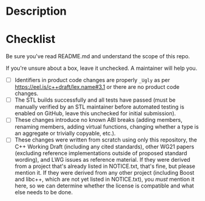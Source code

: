 Description
===========



Checklist
=========

Be sure you've read README.md and understand the scope of this repo.

If you're unsure about a box, leave it unchecked. A maintainer will help you.

- [ ] Identifiers in product code changes are properly `_Ugly` as per
  https://eel.is/c++draft/lex.name#3.1 or there are no product code changes.
- [ ] The STL builds successfully and all tests have passed (must be manually
  verified by an STL maintainer before automated testing is enabled on GitHub,
  leave this unchecked for initial submission).
- [ ] These changes introduce no known ABI breaks (adding members, renaming
  members, adding virtual functions, changing whether a type is an aggregate
  or trivially copyable, etc.).
- [ ] These changes were written from scratch using only this repository,
  the C++ Working Draft (including any cited standards), other WG21 papers
  (excluding reference implementations outside of proposed standard wording),
  and LWG issues as reference material. If they were derived from a project
  that's already listed in NOTICE.txt, that's fine, but please mention it.
  If they were derived from any other project (including Boost and libc++,
  which are not yet listed in NOTICE.txt), you *must* mention it here,
  so we can determine whether the license is compatible and what else needs
  to be done.
